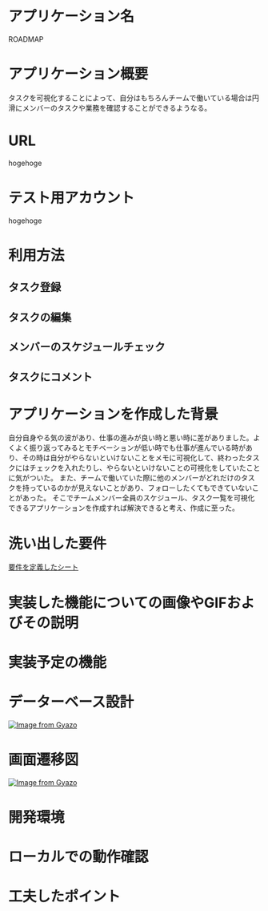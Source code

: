 # アプリケーション名
ROADMAP

# アプリケーション概要
タスクを可視化することによって、自分はもちろんチームで働いている場合は円滑にメンバーのタスクや業務を確認することができるようなる。

# URL
hogehoge

# テスト用アカウント
hogehoge


# 利用方法
## タスク登録

## タスクの編集

## メンバーのスケジュールチェック

## タスクにコメント

# アプリケーションを作成した背景
自分自身やる気の波があり、仕事の進みが良い時と悪い時に差がありました。よくよく振り返ってみるとモチベーションが低い時でも仕事が進んでいる時があり、その時は自分がやらないといけないことをメモに可視化して、終わったタスクにはチェックを入れたりし、やらないといけないことの可視化をしていたことに気がついた。
また、チームで働いていた際に他のメンバーがどれだけのタスクを持っているのかが見えないことがあり、フォローしたくてもできていないことがあった。
そこでチームメンバー全員のスケジュール、タスク一覧を可視化できるアプリケーションを作成すれば解決できると考え、作成に至った。

# 洗い出した要件
[要件を定義したシート](https://docs.google.com/spreadsheets/d/1KbfTW-hG_TRwnjFbz-lb6DYeyFyu02HLK66OHNT9_ak/edit#gid=1114345185)

# 実装した機能についての画像やGIFおよびその説明

# 実装予定の機能

# データーベース設計
[![Image from Gyazo](https://i.gyazo.com/47edf888de1476bd8a95a55b94c81b1e.png)](https://gyazo.com/47edf888de1476bd8a95a55b94c81b1e)

# 画面遷移図
[![Image from Gyazo](https://i.gyazo.com/5ddb4d1d499f24700e37211ccb744d58.png)](https://gyazo.com/5ddb4d1d499f24700e37211ccb744d58)

# 開発環境

# ローカルでの動作確認

# 工夫したポイント